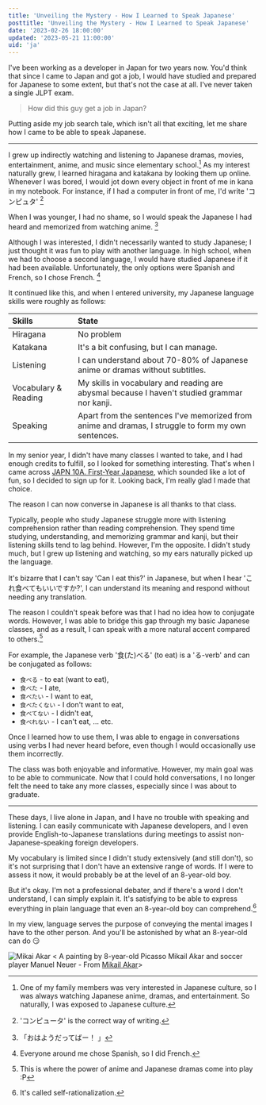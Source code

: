 ```yaml
---
title: 'Unveiling the Mystery - How I Learned to Speak Japanese'
posttitle: 'Unveiling the Mystery - How I Learned to Speak Japanese'
date: '2023-02-26 18:00:00'
updated: '2023-05-21 11:00:00'
uid: 'ja'
---
```



I've been working as a developer in Japan for two years now. You'd think that since I came to Japan and got a job, I would have studied and prepared for Japanese to some extent, but that's not the case at all. I've never taken a single JLPT exam.

> How did this guy get a job in Japan?

Putting aside my job search tale, which isn't all that exciting, let me share how I came to be able to speak Japanese.

---

I grew up indirectly watching and listening to Japanese dramas, movies, entertainment, anime, and music since elementary school.[^a] As my interest naturally grew, I learned hiragana and katakana by looking them up online. Whenever I was bored, I would jot down every object in front of me in kana in my notebook. For instance, if I had a computer in front of me, I'd write 'コンピュタ' [^b]

When I was younger, I had no shame, so I would speak the Japanese I had heard and memorized from watching anime. [^c]

Although I was interested, I didn't necessarily wanted to study Japanese; I just thought it was fun to play with another language. In high school, when we had to choose a second language, I would have studied Japanese if it had been available. Unfortunately, the only options were Spanish and French, so I chose French. [^e]

It continued like this, and when I entered university, my Japanese language skills were roughly as follows:

|Skills| State|
|:-----|:-----|
|Hiragana| No problem|
|Katakana|It's a bit confusing, but I can manage.|
|Listening | I can understand about 70-80% of Japanese anime or dramas without subtitles. |
|Vocabulary & Reading | My skills in vocabulary and reading are abysmal because I haven't studied grammar nor kanji. |
| Speaking | Apart from the sentences I've memorized from anime and dramas, I struggle to form my own sentences. |

In my senior year, I didn't have many classes I wanted to take, and I had enough credits to fulfill, so I looked for something interesting. That's when I came across [JAPN 10A. First-Year Japanese](https://catalog.ucsd.edu/courses/JAPN.html), which sounded like a lot of fun, so I decided to sign up for it. Looking back, I'm really glad I made that choice.

The reason I can now converse in Japanese is all thanks to that class.

Typically, people who study Japanese struggle more with listening comprehension rather than reading comprehension. They spend time studying, understanding, and memorizing grammar and kanji, but their listening skills tend to lag behind. However, I'm the opposite. I didn't study much, but I grew up listening and watching, so my ears naturally picked up the language.

It's bizarre that I can't say 'Can I eat this?' in Japanese, but when I hear 'これ食べてもいいですか?', I can understand its meaning and respond without needing any translation.

The reason I couldn't speak before was that I had no idea how to conjugate words. However, I was able to bridge this gap through my basic Japanese classes, and as a result, I can speak with a more natural accent compared to others.[^f]

For example, the Japanese verb '食(た)べる' (to eat) is a 'る-verb' and can be conjugated as follows:

- `食べる` - to eat (want to eat),
- `食べた` - I ate,
- `食べたい` - I want to eat,
- `食べたくない` - I don't want to eat,
- `食べてない` - I didn't eat,
- `食べれない` - I can't eat, ... etc.

Once I learned how to use them, I was able to engage in conversations using verbs I had never heard before, even though I would occasionally use them incorrectly.

The class was both enjoyable and informative. However, my main goal was to be able to communicate. Now that I could hold conversations, I no longer felt the need to take any more classes, especially since I was about to graduate.

---

These days, I live alone in Japan, and I have no trouble with speaking and listening. I can easily communicate with Japanese developers, and I even provide English-to-Japanese translations during meetings to assist non-Japanese-speaking foreign developers.

My vocabulary is limited since I didn't study extensively (and still don't), so it's not surprising that I don't have an extensive range of words. If I were to assess it now, it would probably be at the level of an 8-year-old boy.

But it's okay. I'm not a professional debater, and if there's a word I don't understand, I can simply explain it. It's satisfying to be able to express everything in plain language that even an 8-year-old boy can comprehend.[^g]

In my view, language serves the purpose of conveying the mental images I have to the other person. And you'll be astonished by what an 8-year-old can do 😏

![Mikai Akar](/images/mikail-akar.webp)
< A painting by 8-year-old Picasso Mikail Akar and soccer player Manuel Neuer - From [Mikail Akar](https://www.instagram.com/mikails_galerie/?hl=en)>

[^a]: One of my family members was very interested in Japanese culture, so I was always watching Japanese anime, dramas, and entertainment. So naturally, I was exposed to Japanese culture.
[^b]: 'コンピュータ' is the correct way of writing.
[^c]: 「おはようだってばー！ 」
[^e]: Everyone around me chose Spanish, so I did French.
[^f]: This is where the power of anime and Japanese dramas come into play :P
[^g]: It's called self-rationalization.